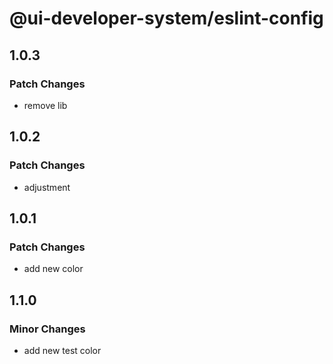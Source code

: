 # @ui-developer-system/eslint-config

## 1.0.3

### Patch Changes

- remove lib

## 1.0.2

### Patch Changes

- adjustment

## 1.0.1

### Patch Changes

- add new color

## 1.1.0

### Minor Changes

- add new test color
